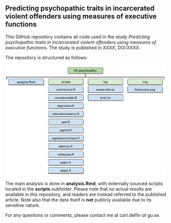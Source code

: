 ## Predicting psychopathic traits in incarcerated violent offenders using measures of executive functions

This GitHub repository contains all code used in the study *Predicting psychopathic traits in incarcerated violent offenders using measures of executive functions*. The study is published in XXXX, DOI:XXXX.

The repository is structured as follows:

![fileandfolderstructure](https://raw.githubusercontent.com/carldelfin/EF-psychopathy/master/img/filestructure.png)

The main analysis is done in **analysis.Rmd**, with externally sourced scripts located in the **scripts** subfolder. Please note that no actual results are available in this repository, and readers are instead referred to the published article. Note also that the data itself is **not** publicly available due to its sensitive nature.

For any questions or comments, please contact me at carl.delfin *at* gu.se.
